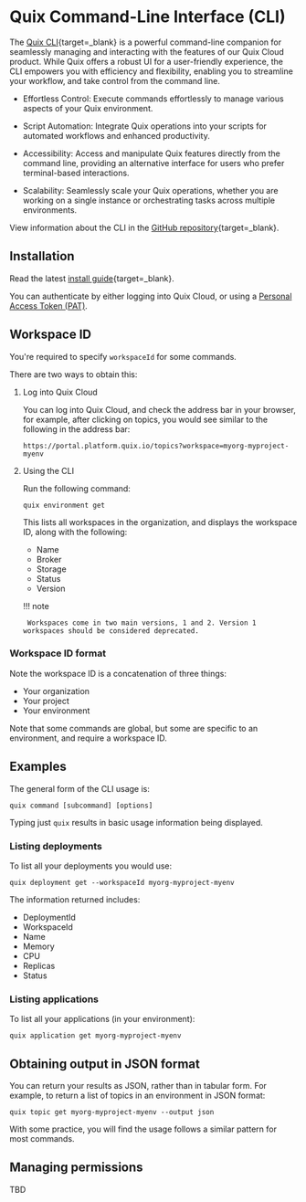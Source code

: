 # Quix Command-Line Interface (CLI)

The [Quix CLI](https://github.com/quixio/quix-cli){target=_blank} is a powerful command-line companion for seamlessly managing and interacting with the features of our Quix Cloud product. While Quix offers a robust UI for a user-friendly experience, the CLI empowers you with efficiency and flexibility, enabling you to streamline your workflow, and take control from the command line.

* Effortless Control: Execute commands effortlessly to manage various aspects of your Quix environment.

* Script Automation: Integrate Quix operations into your scripts for automated workflows and enhanced productivity.

* Accessibility: Access and manipulate Quix features directly from the command line, providing an alternative interface for users who prefer terminal-based interactions.

* Scalability: Seamlessly scale your Quix operations, whether you are working on a single instance or orchestrating tasks across multiple environments.

View information about the CLI in the [GitHub repository](https://github.com/quixio/quix-cli){target=_blank}.

## Installation

Read the latest [install guide](https://github.com/quixio/quix-cli?tab=readme-ov-file#installation-of-quix-cli){target=_blank}.

You can authenticate by either logging into Quix Cloud, or using a [Personal Access Token (PAT)](../develop/authentication/personal-access-token.md).

## Workspace ID

You're required to specify `workspaceId` for some commands. 

There are two ways to obtain this:

1. Log into Quix Cloud

    You can log into Quix Cloud, and check the address bar in your browser, for example, after clicking on topics, you would see similar to the following in the address bar:

    ```
    https://portal.platform.quix.io/topics?workspace=myorg-myproject-myenv
    ```

2. Using the CLI

    Run the following command:

    ```
    quix environment get
    ```

    This lists all workspaces in the organization, and displays the workspace ID, along with the following:

    * Name
    * Broker
    * Storage
    * Status
    * Version

    !!! note

        Workspaces come in two main versions, 1 and 2. Version 1 workspaces should be considered deprecated.

### Workspace ID format

Note the workspace ID is a concatenation of three things:

* Your organization
* Your project
* Your environment

Note that some commands are global, but some are specific to an environment, and require a workspace ID.

## Examples

The general form of the CLI usage is:

```
quix command [subcommand] [options]
```

Typing just `quix` results in basic usage information being displayed.

### Listing deployments

To list all your deployments you would use:

```
quix deployment get --workspaceId myorg-myproject-myenv
```

The information returned includes:

* DeploymentId
* WorkspaceId
* Name
* Memory
* CPU
* Replicas
* Status

### Listing applications

To list all your applications (in your environment):

```
quix application get myorg-myproject-myenv
```

## Obtaining output in JSON format

You can return your results as JSON, rather than in tabular form. For example, to return a list of topics in an environment in JSON format:

```
quix topic get myorg-myproject-myenv --output json
```

With some practice, you will find the usage follows a similar pattern for most commands.

## Managing permissions

TBD









